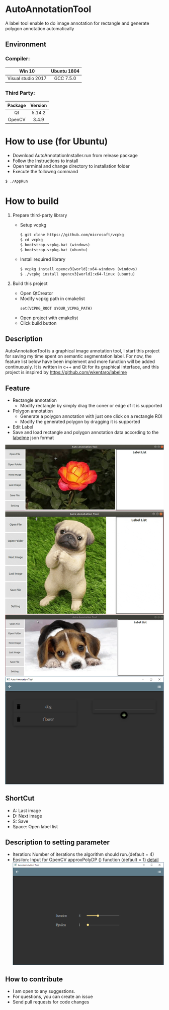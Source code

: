 # AutoAnnotationTool
A label tool enable to do image annotation for rectangle and generate polygon annotation automatically
 
## Environment
### Compiler: 
|Win 10|Ubuntu 1804|
|:--:|:--:|
|Visual studio 2017|GCC 7.5.0|  

### Third Party: 
|Package|Version|
|:--:|:--:|
|Qt| 5.14.2|  
|OpenCV| 3.4.9|  

# How to use (for Ubuntu)
- Download AutoAnnotationInstaller.run from release package
- Follow the Instructions to install
- Open terminal and change directory to installation folder
- Execute the followng command
```
$ ./AppRun
```

# How to build
1. Prepare third-party library
    - Setup vcpkg
      ```
      $ git clone https://github.com/microsoft/vcpkg
      $ cd vcpkg
      $ bootstrap-vcpkg.bat (windows)
      $ bootstrap-vcpkg.bat (ubuntu)
      ```
    - Install required library
      ```
      $ vcpkg install opencv3[world]:x64-windows (windows)
      $ ./vcpkg install opencv3[world]:x64-linux (ubuntu)
      ```

2. Build this project
    - Open QtCreator
    - Modify vcpkg path in cmakelist 
      ```
      set(VCPKG_ROOT $YOUR_VCPKG_PATH)
      ```
    - Open project with cmakelist
    - Click build button

## Description
AutoAnnotationTool is a graphical image annotation tool, 
I start this project for saving my time spent on semantic segmentation label.
For now, the feature list below have been implement 
and more function will be added continuously.
It is written in c++ and Qt for its graphical interface,
and this project is inspired by https://github.com/wkentaro/labelme

## Feature
- Rectangle annotation
  - Modify rectangle by simply drag the coner or edge of it is supported 
- Polygon annotation
  - Generate a polygon annotation with just one click on a rectangle ROI
  - Modify the generated polygon by dragging it is supported
- Edit Label  
- Save and load rectangle and polygon annotation data according to the [labelme](https://github.com/wkentaro/labelme) json format


![Execute](result/flower.gif "Flower")
![Execute](result/dog.gif)  
![Execute](result/dog2.gif) 
![Execute](result/LabelEdit.PNG)
## ShortCut
- A: Last image
- D: Next image
- S: Save
- Space: Open label list

## Description to setting parameter
- Iteration: Number of iterations the algorithm should run.(default = 4)
- Epsilon: Input for OpenCV approxPolyDP () function (default = 1) [detail](https://www.programmersought.com/article/1309195733/)
![Execute](result/setting.PNG)


## How to contribute
- I am open to any suggestions.
- For questions, you can create an issue
- Send pull requests for code changes